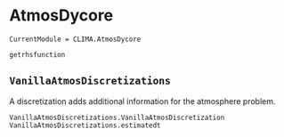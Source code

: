 # AtmosDycore

```@meta
CurrentModule = CLIMA.AtmosDycore
```

```@docs
getrhsfunction
```

## `VanillaAtmosDiscretizations`

A discretization adds additional information for the atmosphere problem.

```@docs
VanillaAtmosDiscretizations.VanillaAtmosDiscretization
VanillaAtmosDiscretizations.estimatedt
```
